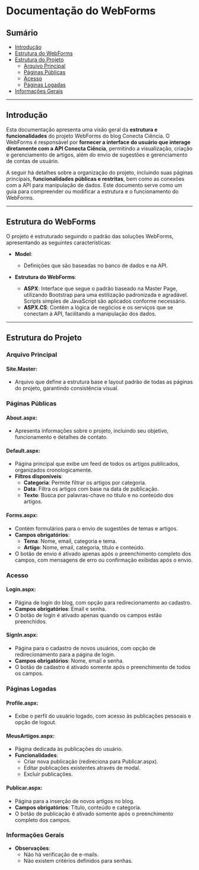 # Documentação do WebForms

## Sumário
- [Introdução](#introdução)
- [Estrutura do WebForms](#estrutura-do-webforms)
- [Estrutura do Projeto](#estrutura-do-projeto)
  - [Arquivo Principal](#arquivo-principal)
  - [Páginas Públicas](#páginas-públicas)
  - [Acesso](#acesso)
  - [Páginas Logadas](#páginas-logadas)
- [Informações Gerais](#informações-gerais)

---

## Introdução
Esta documentação apresenta uma visão geral da **estrutura e funcionalidades** do projeto WebForms do blog Conecta Ciência. O WebForms é responsável por **fornecer a interface do usuário que interage diretamente com a API Conecta Ciência**, permitindo a visualização, criação e gerenciamento de artigos, além do envio de sugestões e gerenciamento de contas de usuário.

A seguir há detalhes sobre a organização do projeto, incluindo suas páginas principais, **funcionalidades públicas e restritas**, bem como as conexões com a API para manipulação de dados. Este documento serve como um guia para compreender ou modificar a estrutura e o funcionamento do WebForms.

---

## Estrutura do WebForms

O projeto é estruturado seguindo o padrão das soluções WebForms, apresentando as seguintes características:

- **Model**: 
  - Definições que são baseadas no banco de dados e na API.

- **Estrutura do WebForms**:
  - **ASPX**: Interface que segue o padrão baseado na Master Page, utilizando Bootstrap para uma estilização padronizada e agradável. Scripts simples de JavaScript são aplicados conforme necessário.
  - **ASPX.CS**: Contém a lógica de negócios e os serviços que se conectam à API, facilitando a manipulação dos dados.

---

## Estrutura do Projeto

### Arquivo Principal

#### **Site.Master**: 
  - Arquivo que define a estrutura base e layout padrão de todas as páginas do projeto, garantindo consistência visual.

### Páginas Públicas

#### **About.aspx**: 
  - Apresenta informações sobre o projeto, incluindo seu objetivo, funcionamento e detalhes de contato.

#### **Default.aspx**: 
  - Página principal que exibe um feed de todos os artigos publicados, organizados cronologicamente.
  - **Filtros disponíveis**:
    - **Categoria**: Permite filtrar os artigos por categoria.
    - **Data**: Filtra os artigos com base na data de publicação.
    - **Texto**: Busca por palavras-chave no título e no conteúdo dos artigos.

#### **Forms.aspx**: 
  - Contém formulários para o envio de sugestões de temas e artigos.
  - **Campos obrigatórios**:
    - **Tema**: Nome, email, categoria e tema.
    - **Artigo**: Nome, email, categoria, título e conteúdo.
  - O botão de envio é ativado apenas após o preenchimento completo dos campos, com mensagens de erro ou confirmação exibidas após o envio.

### Acesso

#### **Login.aspx**: 
  - Página de login do blog, com opção para redirecionamento ao cadastro.
  - **Campos obrigatórios**: Email e senha.
  - O botão de login é ativado apenas quando os campos estão preenchidos.

#### **SignIn.aspx**: 
  - Página para o cadastro de novos usuários, com opção de redirecionamento para a página de login.
  - **Campos obrigatórios**: Nome, email e senha.
  - O botão de cadastro é ativado somente após o preenchimento de todos os campos.

### Páginas Logadas

#### **Profile.aspx**: 
  - Exibe o perfil do usuário logado, com acesso às publicações pessoais e opção de logout.

#### **MeusArtigos.aspx**: 
  - Página dedicada às publicações do usuário. 
  - **Funcionalidades**:
    - Criar nova publicação (redireciona para Publicar.aspx).
    - Editar publicações existentes através de modal.
    - Excluir publicações.

#### **Publicar.aspx**: 
  - Página para a inserção de novos artigos no blog. 
  - **Campos obrigatórios**: Título, conteúdo e categoria.
  - O botão de publicação é ativado somente após o preenchimento completo dos campos.

### Informações Gerais

- **Observações**:
  - Não há verificação de e-mails.
  - Não existem critérios definidos para senhas.
